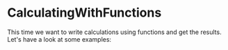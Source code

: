 # CalculatingWithFunctions
This time we want to write calculations using functions and get the results. Let's have a look at some examples:
